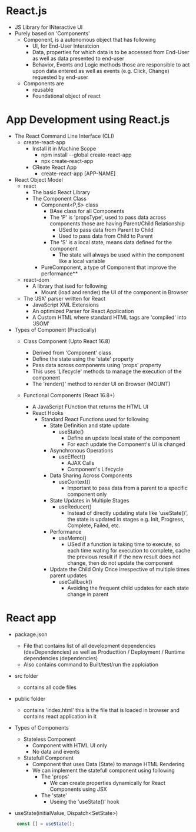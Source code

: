 # React.js
- JS Library for INteractive UI
- Purely based on 'Components'
    - Component, is a autonomous object that has following
        - UI, for End-User Interatcion
        - Data, properties for which data is to be accessed from End-User as well as data presented to end-user
        - Behavior, Events and Logic methods those are responsible to act upon data entered as well as events (e.g. Click, Change) requested by end-user  
    - Components are 
        - reusable
        - Foundational object of react
# App Development using React.js
- The React Command Line Interface (CLI)
    - create-react-app
        - Install it in Machine Scope
            - npm install --global create-react-app
            - npx create-react-app             
        - CReate React App
            - create-react-app [APP-NAME]
- React Object Model
    - react
        - The basic React Library
        - The Component Class
            - Component<P,S> class
                - BAse class for all Components
                - The 'P' is 'propsType', used to pass data across components those are having Parent/Child Relationship
                    - USed to pass data from Parent to Child
                    - Used to pass data from Child to Parent
                - The 'S' is a local state, means  data defined for the component
                    - The state will always be used within the component like a local variable
            - PureComponent, a type of Component that improve the performance**        
    - react-dom
        - A library that ised for following
            - Mount (load and render) the UI of the component in Browser
    - The 'JSX' parser written for React
        - JavaScript XML Extensions
        - An optimized Parser for React Application
        - A Custom HTML where standard HTML tags are 'compiled' into 'JSOM'
-  Types of Component (Practically)
    - Class Component (Upto React 16.8)
        - Derived from  'Component' class
        - Define the state using the 'state' property
        - Pass data across components using 'props' property
        - This uses 'Lifecycle' methods to manage the execution of the component
        - The 'render()' method to render UI on Browser (MOUNT)                               

    - Functional Components (React 16.8+)
        - A JavaScript FUnction that returns the HTML UI
        - React Hooks
            - Standard React Functions used for following
                - State Definition and state update 
                    - useState()
                        - Define an update local state of the component
                        - For each update the Component's UI is changed
                - Asynchronous Operations
                    - useEffect()
                        - AJAX Calls
                        - Component's Lifecycle
                - Data Sharing Across Components
                    - useContext()
                        - Important to pass data from a parent to a specific component only 
                - State Updates in Multiple Stages
                    - useReducer()
                        - Instead of directly updating state like 'useState()', the state is updated in stages e.g. Init, Progress, Complete, Failed, etc.
                - Performance
                    - useMemo()
                        - USed if a function is taking time to execute, so each time wating for execution to complete, cache the previous result if if the new result does not change, then do not update the component
                - Update the Child Only Once irrespective of multiple times parent updates      
                    - useCallback()
                        - Avoiding the frequent child updates for each state change in parent

# React app
- package.json
    - File that contains list of all development dependencies (devDependencies) as well as Producttion / Deployment / Runtime dependencies (dependencies)
    - Also contains command to Built/test/run the applciation   
- src folder 
    - contains all code files
- public folder
    - contains 'index.html' this is the file that is loaded in browser and contains react application in it

- Types of Components
    - Stateless Component
        - Component with HTML UI only
        - No data and events
    - Statefull Component   
        - Component that uses Data (State) to manage HTML Rendering
        - We can implement the statefull component using following
            - The 'props'
                - We can create properties dynamically for React Components using JSX 
            - The 'state'
                - Useing the 'useState()' hook   

- useState(initialValue, Dispatch&lt;SetState&gt;)
````javascript                                             
    const [] = useState();
````
